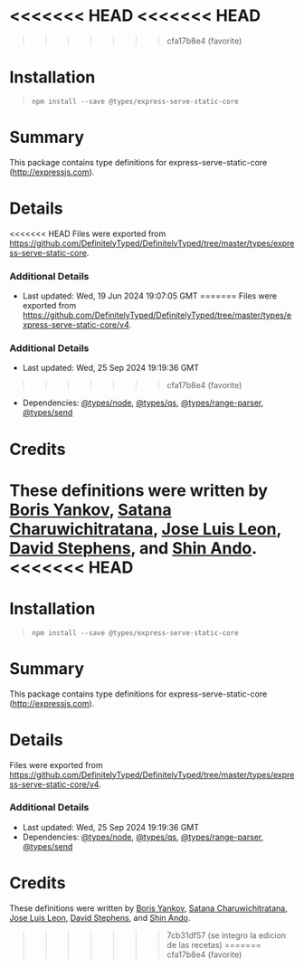 <<<<<<< HEAD
<<<<<<< HEAD
=======
>>>>>>> cfa17b8e4 (favorite)
# Installation
> `npm install --save @types/express-serve-static-core`

# Summary
This package contains type definitions for express-serve-static-core (http://expressjs.com).

# Details
<<<<<<< HEAD
Files were exported from https://github.com/DefinitelyTyped/DefinitelyTyped/tree/master/types/express-serve-static-core.

### Additional Details
 * Last updated: Wed, 19 Jun 2024 19:07:05 GMT
=======
Files were exported from https://github.com/DefinitelyTyped/DefinitelyTyped/tree/master/types/express-serve-static-core/v4.

### Additional Details
 * Last updated: Wed, 25 Sep 2024 19:19:36 GMT
>>>>>>> cfa17b8e4 (favorite)
 * Dependencies: [@types/node](https://npmjs.com/package/@types/node), [@types/qs](https://npmjs.com/package/@types/qs), [@types/range-parser](https://npmjs.com/package/@types/range-parser), [@types/send](https://npmjs.com/package/@types/send)

# Credits
These definitions were written by [Boris Yankov](https://github.com/borisyankov), [Satana Charuwichitratana](https://github.com/micksatana), [Jose Luis Leon](https://github.com/JoseLion), [David Stephens](https://github.com/dwrss), and [Shin Ando](https://github.com/andoshin11).
<<<<<<< HEAD
=======
# Installation
> `npm install --save @types/express-serve-static-core`

# Summary
This package contains type definitions for express-serve-static-core (http://expressjs.com).

# Details
Files were exported from https://github.com/DefinitelyTyped/DefinitelyTyped/tree/master/types/express-serve-static-core/v4.

### Additional Details
 * Last updated: Wed, 25 Sep 2024 19:19:36 GMT
 * Dependencies: [@types/node](https://npmjs.com/package/@types/node), [@types/qs](https://npmjs.com/package/@types/qs), [@types/range-parser](https://npmjs.com/package/@types/range-parser), [@types/send](https://npmjs.com/package/@types/send)

# Credits
These definitions were written by [Boris Yankov](https://github.com/borisyankov), [Satana Charuwichitratana](https://github.com/micksatana), [Jose Luis Leon](https://github.com/JoseLion), [David Stephens](https://github.com/dwrss), and [Shin Ando](https://github.com/andoshin11).
>>>>>>> 7cb31df57 (se integro la edicion de las recetas)
=======
>>>>>>> cfa17b8e4 (favorite)
